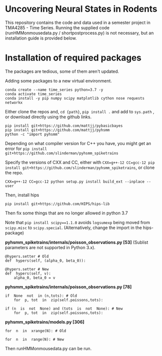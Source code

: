 # Uncovering Neural States in Rodents

This repository contains the code and data used in a semester project in TMA4285 - Time Series. 
Running the supplied code (runHMMonmousedata.py / shortpostprocess.py) is not necessary, but an installation guide is provided below.




# Installation of required packages 

The packages are tedious, some of them aren't updated.  


Adding some packages to a new virtual environment. 


```
conda create --name time_series python=3.7 -y
conda activate time_series
conda install -y pip numpy scipy matplotlib cython nose requests networkx
```
Either  clone the repos and, ```cd {path}```, ```pip install .``` and add to ```sys.path``` , or download directly using the github links.

```
pip install git+https://github.com/mattjj/pybasicbayes 
pip install git+https://github.com/mattjj/pyhsmm
python -c "import pyhsmm"
```
Depending on what compiler version for C++ you have, you might get an error for ```pip install git+https://github.com/slinderman/pyhsmm_spiketrains```

Specify the versions of CXX and CC, either with ```CXX=g++-12 CC=gcc-12 pip install git+https://github.com/slinderman/pyhsmm_spiketrains```, or clone the repo. 
```
CXX=g++-12 CC=gcc-12 python setup.py install build_ext --inplace --user
```
Then, install hips

```
pip install git+https://github.com/HIPS/hips-lib
```
Then fix some things that are no longer allowed in python 3.7

Note that ```pip install scipy==1.1.0``` avoids ```logsumexp``` being moved from ```scipy.misc``` to ```scipy.special```. (Alternatively, change the import in the hips-package)

**pyhsmm_spiketrains/internals/poisson_observations.py [53]**  (Sublist parameters are not supported in Python 3.x).

```
@hypers.setter # Old
def  hypers(self, (alpha_0, beta_0)):

@hypers.setter # New
def  hypers(self, v):
	alpha_0, beta_0 = v
```

**pyhsmm_spiketrains/internals/poisson_observations.py [78]** 

```
if  None  not  in (n,tots): # Old
	for  p, tot  in  zip(self.poissons,tots):

if (n  is  not  None) and (tots  is  not  None): # New
	for  p, tot  in  zip(self.poissons,tots):
```

**pyhsmm_spiketrains/models.py [306]**

```
for  n  in  xrange(N): # Old

for  n  in  range(N): # New
```
Then runHMMonmousedata.py can be run.
